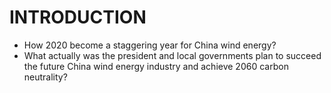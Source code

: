 # INTRODUCTION

* How 2020 become a staggering year for China wind energy?
* What actually was the president and local governments plan to succeed the future China wind energy industry and achieve 2060 carbon neutrality?
